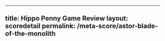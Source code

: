 ---
        
title: Hippo Penny Game Review
layout: scoredetail
permalink: /meta-score/astor-blade-of-the-monolith
---